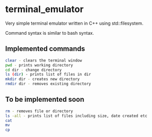 # terminal_emulator
Very simple terminal emulator written in C++ using std::filesystem.
 
Command syntax is similar to bash syntax.




## Implemented commands

``` bash
clear - clears the terminal window
pwd - prints working directory
cd dir - change directory
ls (dir) - prints list of files in dir
mkdir dir - creates new directory 
rmdir dir - removes existing directory
```

## To be implemented soon
```bash
rm - removes file or directory
ls -all - prints list of files including size, date created etc
cat 
mv
cp
```
